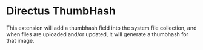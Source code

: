 # Directus ThumbHash

This extension will add a thumbhash field into the system file collection, and when files are uploaded and/or updated, it will generate a thumbhash for that image.
